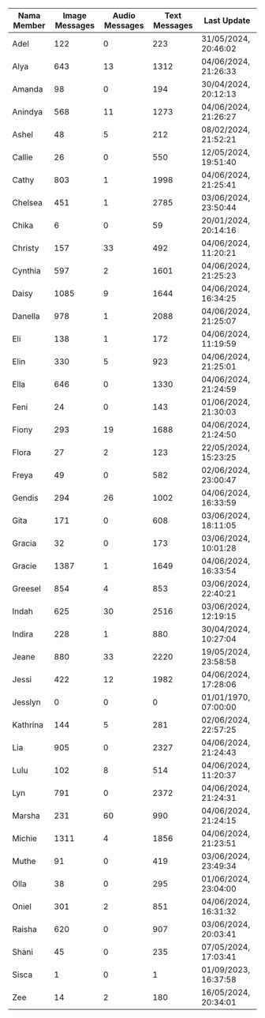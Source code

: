 | Nama Member | Image Messages | Audio Messages | Text Messages | Last Update |
| ------ | -------------- | -------------- | ------------- | ------------ |
| Adel | 122 | 0 | 223 | 31/05/2024, 20:46:02 |
| Alya | 643 | 13 | 1312 | 04/06/2024, 21:26:33 |
| Amanda | 98 | 0 | 194 | 30/04/2024, 20:12:13 |
| Anindya | 568 | 11 | 1273 | 04/06/2024, 21:26:27 |
| Ashel | 48 | 5 | 212 | 08/02/2024, 21:52:21 |
| Callie | 26 | 0 | 550 | 12/05/2024, 19:51:40 |
| Cathy | 803 | 1 | 1998 | 04/06/2024, 21:25:41 |
| Chelsea | 451 | 1 | 2785 | 03/06/2024, 23:50:44 |
| Chika | 6 | 0 | 59 | 20/01/2024, 20:14:16 |
| Christy | 157 | 33 | 492 | 04/06/2024, 11:20:21 |
| Cynthia | 597 | 2 | 1601 | 04/06/2024, 21:25:23 |
| Daisy | 1085 | 9 | 1644 | 04/06/2024, 16:34:25 |
| Danella | 978 | 1 | 2088 | 04/06/2024, 21:25:07 |
| Eli | 138 | 1 | 172 | 04/06/2024, 11:19:59 |
| Elin | 330 | 5 | 923 | 04/06/2024, 21:25:01 |
| Ella | 646 | 0 | 1330 | 04/06/2024, 21:24:59 |
| Feni | 24 | 0 | 143 | 01/06/2024, 21:30:03 |
| Fiony | 293 | 19 | 1688 | 04/06/2024, 21:24:50 |
| Flora | 27 | 2 | 123 | 22/05/2024, 15:23:25 |
| Freya | 49 | 0 | 582 | 02/06/2024, 23:00:47 |
| Gendis | 294 | 26 | 1002 | 04/06/2024, 16:33:59 |
| Gita | 171 | 0 | 608 | 03/06/2024, 18:11:05 |
| Gracia | 32 | 0 | 173 | 03/06/2024, 10:01:28 |
| Gracie | 1387 | 1 | 1649 | 04/06/2024, 16:33:54 |
| Greesel | 854 | 4 | 853 | 03/06/2024, 22:40:21 |
| Indah | 625 | 30 | 2516 | 03/06/2024, 12:19:15 |
| Indira | 228 | 1 | 880 | 30/04/2024, 10:27:04 |
| Jeane | 880 | 33 | 2220 | 19/05/2024, 23:58:58 |
| Jessi | 422 | 12 | 1982 | 04/06/2024, 17:28:06 |
| Jesslyn | 0 | 0 | 0 | 01/01/1970, 07:00:00 |
| Kathrina | 144 | 5 | 281 | 02/06/2024, 22:57:25 |
| Lia | 905 | 0 | 2327 | 04/06/2024, 21:24:43 |
| Lulu | 102 | 8 | 514 | 04/06/2024, 11:20:37 |
| Lyn | 791 | 0 | 2372 | 04/06/2024, 21:24:31 |
| Marsha | 231 | 60 | 990 | 04/06/2024, 21:24:15 |
| Michie | 1311 | 4 | 1856 | 04/06/2024, 21:23:51 |
| Muthe | 91 | 0 | 419 | 03/06/2024, 23:49:34 |
| Olla | 38 | 0 | 295 | 01/06/2024, 23:04:00 |
| Oniel | 301 | 2 | 851 | 04/06/2024, 16:31:32 |
| Raisha | 620 | 0 | 907 | 03/06/2024, 20:03:41 |
| Shani | 45 | 0 | 235 | 07/05/2024, 17:03:41 |
| Sisca | 1 | 0 | 1 | 01/09/2023, 16:37:58 |
| Zee | 14 | 2 | 180 | 16/05/2024, 20:34:01 |

